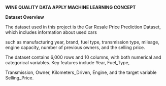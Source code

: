 **WINE QUALITY DATA APPLY MACHINE LEARNING CONCEPT**



**Dataset Overview**


The dataset used in this project is the Car Resale Price Prediction Dataset, which includes information about used cars 

such as manufacturing year, brand, fuel type, transmission type, mileage, engine capacity, number of previous owners, and the selling price.

The dataset contains 6,000 rows and 10 columns, with both numerical and categorical variables. Key features include Year, Fuel_Type, 

Transmission, Owner, Kilometers_Driven, Engine, and the target variable Selling_Price.
